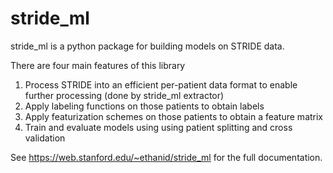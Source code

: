 # stride_ml

stride_ml is a python package for building models on STRIDE data. 

There are four main features of this library
1. Process STRIDE into an efficient per-patient data format to enable further processing (done by stride_ml extractor)
2. Apply labeling functions on those patients to obtain labels
3. Apply featurization schemes on those patients to obtain a feature matrix
4. Train and evaluate models using using patient splitting and cross validation

See https://web.stanford.edu/~ethanid/stride_ml for the full documentation.
